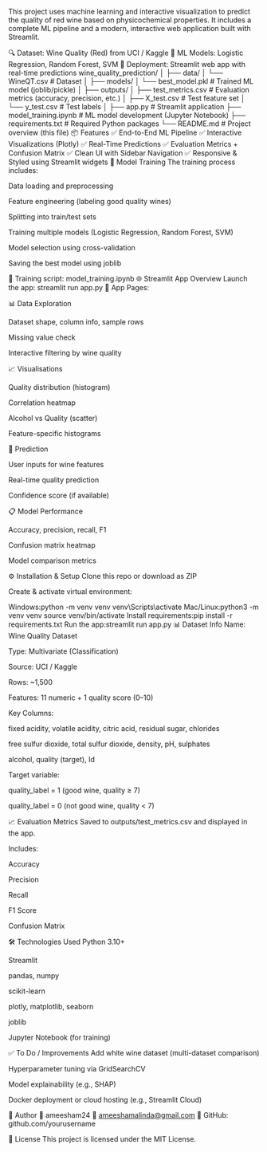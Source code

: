 This project uses machine learning and interactive visualization to predict the quality of red wine based on physicochemical properties. It includes a complete ML pipeline and a modern, interactive web application built with Streamlit.

🔍 Dataset: Wine Quality (Red) from UCI / Kaggle
🧠 ML Models: Logistic Regression, Random Forest, SVM
🚀 Deployment: Streamlit web app with real-time predictions
wine_quality_prediction/
│
├── data/
│   └── WineQT.csv                  # Dataset
│
├── models/
│   └── best_model.pkl             # Trained ML model (joblib/pickle)
│
├── outputs/
│   ├── test_metrics.csv           # Evaluation metrics (accuracy, precision, etc.)
│   ├── X_test.csv                 # Test feature set
│   └── y_test.csv                 # Test labels
│
├── app.py                         # Streamlit application
├── model_training.ipynb          # ML model development (Jupyter Notebook)
├── requirements.txt              # Required Python packages
└── README.md                      # Project overview (this file)
📦 Features
✅ End-to-End ML Pipeline
✅ Interactive Visualizations (Plotly)
✅ Real-Time Predictions
✅ Evaluation Metrics + Confusion Matrix
✅ Clean UI with Sidebar Navigation
✅ Responsive & Styled using Streamlit widgets
🧠 Model Training
The training process includes:

Data loading and preprocessing

Feature engineering (labeling good quality wines)

Splitting into train/test sets

Training multiple models (Logistic Regression, Random Forest, SVM)

Model selection using cross-validation

Saving the best model using joblib

🔧 Training script: model_training.ipynb
🌐 Streamlit App Overview
Launch the app:
streamlit run app.py
🧭 App Pages:

📊 Data Exploration

Dataset shape, column info, sample rows

Missing value check

Interactive filtering by wine quality

📈 Visualisations

Quality distribution (histogram)

Correlation heatmap

Alcohol vs Quality (scatter)

Feature-specific histograms

🤖 Prediction

User inputs for wine features

Real-time quality prediction

Confidence score (if available)

📋 Model Performance

Accuracy, precision, recall, F1

Confusion matrix heatmap

Model comparison metrics

⚙️ Installation & Setup
Clone this repo or download as ZIP

Create & activate virtual environment:

Windows:python -m venv venv
venv\Scripts\activate
Mac/Linux:python3 -m venv venv
source venv/bin/activate
Install requirements:pip install -r requirements.txt
Run the app:streamlit run app.py
📊 Dataset Info
Name: Wine Quality Dataset

Type: Multivariate (Classification)

Source: UCI / Kaggle

Rows: ~1,500

Features: 11 numeric + 1 quality score (0–10)

Key Columns:

fixed acidity, volatile acidity, citric acid, residual sugar, chlorides

free sulfur dioxide, total sulfur dioxide, density, pH, sulphates

alcohol, quality (target), Id

Target variable:

quality_label = 1 (good wine, quality ≥ 7)

quality_label = 0 (not good wine, quality < 7)

📈 Evaluation Metrics
Saved to outputs/test_metrics.csv and displayed in the app.

Includes:

Accuracy

Precision

Recall

F1 Score

Confusion Matrix

🛠️ Technologies Used
Python 3.10+

Streamlit

pandas, numpy

scikit-learn

plotly, matplotlib, seaborn

joblib

Jupyter Notebook (for training)

✅ To Do / Improvements
Add white wine dataset (multi-dataset comparison)

Hyperparameter tuning via GridSearchCV

Model explainability (e.g., SHAP)

Docker deployment or cloud hosting (e.g., Streamlit Cloud)

👤 Author
🧑 ameesham24
📧 ameeshamalinda@gmail.com
📁 GitHub: github.com/yourusername

📜 License
This project is licensed under the MIT License.


